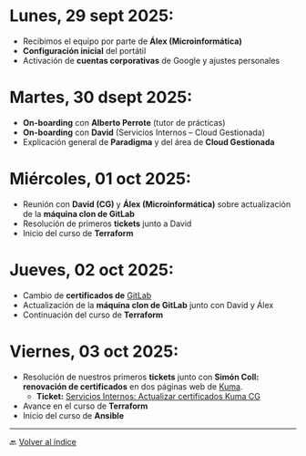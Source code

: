 # Lunes, 29 sept 2025:
- Recibimos el equipo por parte de **Álex (Microinformática)**
- **Configuración inicial** del portátil
- Activación de **cuentas corporativas** de Google y ajustes personales
# Martes, 30 dsept 2025:
- **On-boarding** con **Alberto Perrote** (tutor de prácticas)
- **On-boarding** con **David** (Servicios Internos – Cloud Gestionada)
- Explicación general de **Paradigma** y del área de **Cloud Gestionada**
# Miércoles, 01 oct 2025:
- Reunión con **David (CG)** y **Álex (Microinformática)** sobre actualización de la **máquina clon de GitLab**
- Resolución de primeros **tickets** junto a David
- Inicio del curso de **Terraform**
# Jueves, 02 oct 2025:
- Cambio de **certificados de** [GitLab](https://git.paradigmadigital.com/)
- Actualización de la **máquina clon de GitLab** junto con David y Álex
- Continuación del curso de **Terraform**
# Viernes, 03 oct 2025:
- Resolución de nuestros primeros **tickets** junto con **Simón Coll: renovación de certificados** en dos páginas web de [Kuma](https://cg-kuma.paradigmadigital.com/dashboard).
    - **Ticket:** [Servicios Internos: Actualizar certificados Kuma CG](https://paradigma.atlassian.net/browse/SPCG-19285)
- Avance en el curso de **Terraform**
- Inicio del curso de **Ansible**

---

🔙 [Volver al índice](Índice.md)
